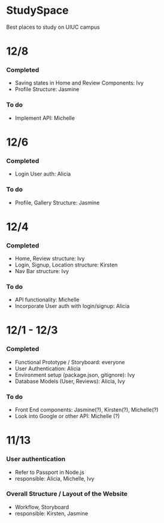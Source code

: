 # StudySpace
Best places to study on UIUC campus

# 12/8
### Completed
- Saving states in Home and Review Components: Ivy
- Profile Structure: Jasmine

### To do
- Implement API: Michelle

# 12/6
### Completed
- Login User auth: Alicia

### To do
- Profile, Gallery Structure: Jasmine

# 12/4
### Completed
- Home, Review structure: Ivy
- Login, Signup, Location structure: Kirsten
- Nav Bar structure: Ivy

### To do
- API functionality: Michelle
- Incorporate User auth with login/signup: Alicia

# 12/1 - 12/3
### Completed
- Functional Prototype / Storyboard: everyone
- User Authentication: Alicia
- Environment setup (package.json, gitignore): Ivy
- Database Models (User, Reviews): Alicia, Ivy

### To do
- Front End components: Jasmine(?), Kirsten(?), Michelle(?)
- Look into Google or other API: Michelle (?)

# 11/13
### User authentication
- Refer to Passport in Node.js
- responsible: Alicia, Michelle, Ivy
### Overall Structure / Layout of the Website
- Workflow, Storyboard
- responsible: Kirsten, Jasmine
